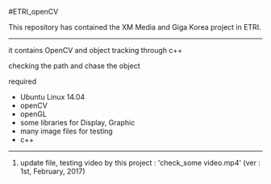 #ETRI_openCV

This repository has contained the XM Media and Giga Korea project in ETRI.

********************************************************************

it contains OpenCV and object tracking through c++

checking the path and chase the object

required

- Ubuntu Linux 14.04
- openCV
- openGL
- some libraries for Display, Graphic
- many image files for testing
- c++

********************************************************************

1. update file, testing video by this project : 'check_some video.mp4' (ver : 1st, February, 2017) 
